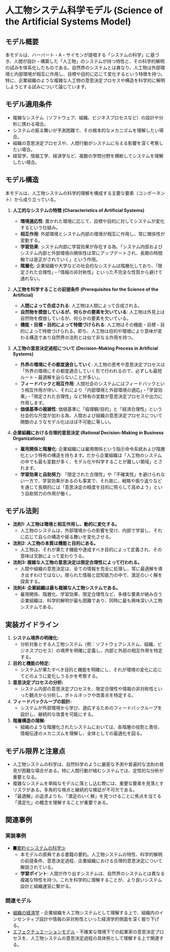 # 人工物システム科学モデル (Science of the Artificial Systems Model)

## モデル概要
本モデルは、ハーバート・A・サイモンが提唱する「システムの科学」に基づき、人間が設計・構築した「人工物」のシステムが持つ特性と、その科学的解明の試みを体系化したものである。自然界のシステムとは異なり、人工物は外部環境と内部環境が相互に作用し、目標や目的に応じて変化するという特徴を持つ。特に、企業組織のような複雑な人工物の意思決定プロセスや構造を科学的に解明しようとする試みについて論じています。

## モデル適用条件
- 複雑なシステム（ソフトウェア、組織、ビジネスプロセスなど）の設計や分析に携わる場合。
- システムの振る舞いが予測困難で、その根本的なメカニズムを理解したい場合。
- 組織の意思決定プロセスや、人間行動がシステムに与える影響を深く考察したい場合。
- 経営学、情報工学、経済学など、複数の学問分野を横断してシステムを理解したい場合。

## モデル構造
本モデルは、人工物システムの科学的理解を構成する主要な要素（コンポーネント）から成り立っている。

1.  **人工的なシステムの特徴 (Characteristics of Artificial Systems)**
    -   **環境適応性**: 置かれた環境に応じて、目標や目的に対してシステムが変化するという仕組み。
    -   **相互作用**: 外部環境とシステム内部の環境が相互に作用し、常に関係性が変動する。
    -   **学習効果**: システム内部に学習効果が存在する為、「システム内部およびシステム内部と外部環境の関係性は常にアップデートされ、長期の時間軸では是正がされていく」という作用。
    -   **階層化**: 企業組織や大学などの社会的なシステムは階層化しており、「限定された合理性」・「情報の非対称性」といった不完全な性質から避けて通れない。

2.  **人工物を科学することの前提条件 (Prerequisites for the Science of the Artificial)**
    -   **人間によって合成される**: 人工物は人間によって合成される。
    -   **自然物を模倣しているが、何らかの要素を欠いている**: 人工物は外見上は自然物を模倣しているが、何らかの要素を欠いている。
    -   **機能・目標・目的によって特徴づけられる**: 人工物はその機能・目標・目的によって特徴づけられる。即ち、人工物は目的や環境により意味が変わる構造であり自然界の法則とは似て非なる作用を持つ。

3.  **人工物の意思決定過程について (Decision-Making Process in Artificial Systems)**
    -   **外界の環境にその都度適合していく**: 人工物の思考や意思決定プロセスは「外界の環境にその都度適合していく形で行われるので、必ずしも最短ルート・最適解を辿らないことが多い」。
    -   **フィードバックと相互作用**: 人間社会のシステムにはフィードバックという相互作用が伴い、それにより「内部環境と外部環境の適応」・「学習効果」・「限定された合理性」など特有の変数が意思決定プロセスや出力に作用します。
    -   **価値基準の複雑性**: 価値基準に「倫理観/目的」と「経済合理性」という社会的な尺度が加わる為、人間および組織の意思決定プロセスについて関数のようなモデル化はほぼ不可能に等しい。

4.  **企業組織における合理的意思決定 (Rational Decision-Making in Business Organizations)**
    -   **雇用関係と階層化**: 企業組織には雇用関係という指示命令系統および階層化という特有の構造を持ちます。だから企業組織は「人工物のシステムの中でも最も変数が多く、モデル化や科学することが難しい領域」とされます。
    -   **学習効果と自助努力**: 「限定された合理性」や「不確実性」を避けられない一方で、学習効果があるのも事実で、それ故に、戦略や振り返りなどを通じて長期的には「意思決定の精度を目的に照らして高めよう」という自助努力の作用が働く。

## モデル法則
- **法則1: 人工物は環境と相互作用し、動的に変化する。**
  -   人工物のシステムは、外部環境からの影響を受け、内部で学習し、それに応じて自らの構造や振る舞いを変化させる。
- **法則2: 人工物の本質は機能と目的にある。**
  -   人工物は、それが果たす機能や達成すべき目的によって定義され、その意味は文脈によって変わりうる。
- **法則3: 複雑な人工物の意思決定は限定合理性によって行われる。**
  -   人間や組織の意思決定は、全ての情報を完全に処理し、常に最適解を導き出すわけではない。限られた情報と認知能力の中で、満足のいく解を探索する。
- **法則4: 企業組織は最も複雑な人工物システムである。**
  -   雇用関係、階層化、学習効果、限定合理性など、多様な要素が絡み合う企業組織は、科学的解明が最も困難であり、同時に最も興味深い人工物システムである。

## 実装ガイドライン
1.  **システム境界の明確化:**
    -   分析対象とする人工物システム（例：ソフトウェアシステム、組織、ビジネスプロセス）の境界を明確に定義し、内部と外部の相互作用を特定する。
2.  **目的と機能の特定:**
    -   システムが果たすべき目的と機能を明確にし、それが環境の変化に応じてどのように変化しうるかを考察する。
3.  **意思決定プロセスの分析:**
    -   システム内部の意思決定プロセスを、限定合理性や情報の非対称性といった観点から分析し、ボトルネックや改善点を特定する。
4.  **フィードバックループの設計:**
    -   システムが外部環境から学び、適応するためのフィードバックループを設計し、継続的な改善を可能にする。
5.  **階層構造の理解:**
    -   組織のような階層化されたシステムにおいては、各階層の役割と責任、情報伝達のメカニズムを理解し、全体としての最適化を図る。

## モデル限界と注意点
- 人工物システムの科学は、自然科学のように厳密な予測や普遍的な法則の発見が困難な場合がある。特に人間行動が絡むシステムでは、定性的な分析が重要となる。
- 複雑なシステムを単純なモデルに落とし込む際には、重要な要素を見落とすリスクがある。多角的な視点と継続的な検証が不可欠である。
- 「最適解」の追求よりも、「満足のいく解」を見つけることに焦点を当てる「満足化」の概念を理解することが重要である。

## 関連事例

### 実装事例
- [■要約≪システムの科学≫](https://ty25148248.hatenablog.com/entry/2023/07/23/081405)
  -   本モデルの原典である書籍の要約。人工物システムの特性、科学的解明の前提条件、意思決定過程、企業組織における合理的意思決定について解説されている。
  -   **学習ポイント**: 人間が作り出すシステムは、自然界のシステムとは異なる複雑な特性を持つ。これを科学的に理解することが、より良いシステム設計と組織運営に繋がる。

### 関連モデル
- [組織の経済学](https://www.google.com/search?q=%E7%B5%84%E7%B9%94%E3%81%AE%E7%B5%8C%E6%B8%88%E5%AD%A6) - 企業組織を人工物システムとして理解する上で、組織内のインセンティブ設計や情報の非対称性といった経済学的側面を深く掘り下げる。
- [エフェクチュエーションモデル](../../01_Context/ProductManager/エフェクチュエーションモデル.md) - 不確実な環境下での起業家の意思決定プロセスを、人工物システムの意思決定過程の具体例として理解する上で関連する。
